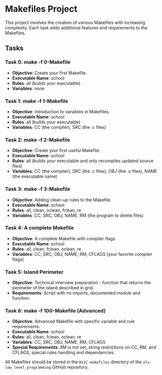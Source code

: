 # Makefiles Project

This project involves the creation of various Makefiles with increasing complexity. Each task adds additional features and requirements to the Makefiles.

## Tasks

### Task 0: make -f 0-Makefile
- **Objective**: Create your first Makefile.
- **Executable Name**: school
- **Rules**: all (builds your executable)
- **Variables**: none

### Task 1: make -f 1-Makefile
- **Objective**: Introduction to variables in Makefiles.
- **Executable Name**: school
- **Rules**: all (builds your executable)
- **Variables**: CC (the compiler), SRC (the .c files)

### Task 2: make -f 2-Makefile
- **Objective**: Create your first useful Makefile.
- **Executable Name**: school
- **Rules**: all (builds your executable and only recompiles updated source files)
- **Variables**: CC (the compiler), SRC (the .c files), OBJ (the .o files), NAME (the executable name)

### Task 3: make -f 3-Makefile
- **Objective**: Adding clean-up rules to the Makefile.
- **Executable Name**: school
- **Rules**: all, clean, oclean, fclean, re
- **Variables**: CC, SRC, OBJ, NAME, RM (the program to delete files)

### Task 4: A complete Makefile
- **Objective**: A complete Makefile with compiler flags.
- **Executable Name**: school
- **Rules**: all, clean, fclean, oclean, re
- **Variables**: CC, SRC, OBJ, NAME, RM, CFLAGS (your favorite compiler flags)

### Task 5: Island Perimeter
- **Objective**: Technical interview preparation - function that returns the perimeter of the island described in grid.
- **Requirements**: Script with no imports, documented module and function.

### Task 6: make -f 100-Makefile (Advanced)
- **Objective**: Advanced Makefile with specific variable and rule requirements.
- **Executable Name**: school
- **Rules**: all, clean, fclean, oclean, re
- **Variables**: CC, SRC, OBJ, NAME, RM, CFLAGS
- **Special Requirements**: RM is not set, string restrictions on CC, RM, and CFLAGS, special rules handling and dependencies.

All Makefiles should be stored in the `0x1C-makefiles` directory of the `alx-low_level_programming` GitHub repository.
